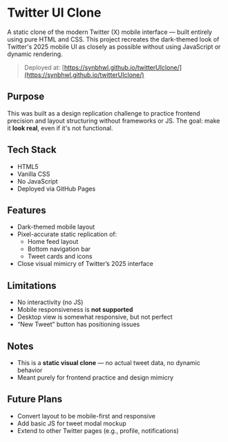 # Twitter UI Clone

A static clone of the modern Twitter (X) mobile interface — built entirely using pure HTML and CSS. This project recreates the dark-themed look of Twitter's 2025 mobile UI as closely as possible without using JavaScript or dynamic rendering.

> Deployed at: [https://synbhwl.github.io/twitterUIclone/](https://synbhwl.github.io/twitterUIclone/)


## Purpose

This was built as a design replication challenge to practice frontend precision and layout structuring without frameworks or JS. The goal: make it **look real**, even if it's not functional.


## Tech Stack

- HTML5
- Vanilla CSS
- No JavaScript
- Deployed via GitHub Pages

## Features

- Dark-themed mobile layout
- Pixel-accurate static replication of:
  - Home feed layout
  - Bottom navigation bar
  - Tweet cards and icons
- Close visual mimicry of Twitter’s 2025 interface

## Limitations

- No interactivity (no JS)
- Mobile responsiveness is **not supported**  
- Desktop view is somewhat responsive, but not perfect
- “New Tweet” button has positioning issues

## Notes

- This is a **static visual clone** — no actual tweet data, no dynamic behavior
- Meant purely for frontend practice and design mimicry

## Future Plans

- Convert layout to be mobile-first and responsive
- Add basic JS for tweet modal mockup
- Extend to other Twitter pages (e.g., profile, notifications)
